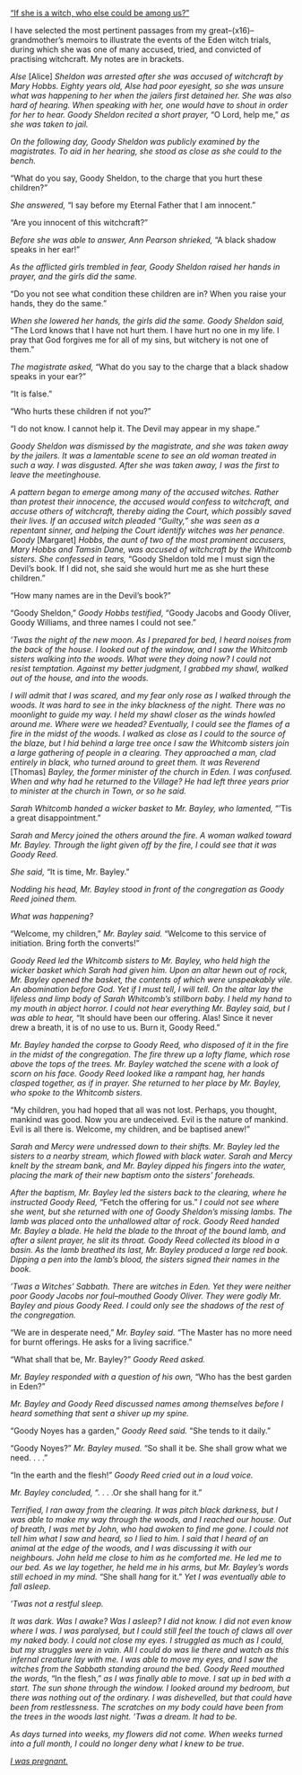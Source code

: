[“If she is a witch, who else could be among us?”](https://old.reddit.com/r/nosleep/comments/xpwx03/the_eden_witch_trials_guiltless_part_two/)

I have selected the most pertinent passages from my great–(x16)–grandmother’s memoirs to illustrate the events of the Eden witch trials, during which she was one of many accused, tried, and convicted of practising witchcraft. My notes are in brackets.

*Alse* [Alice] *Sheldon was arrested after she was accused of witchcraft by Mary Hobbs. Eighty years old, Alse had poor eyesight, so she was unsure what was happening to her when the jailers first detained her. She was also hard of hearing. When speaking with her, one would have to shout in order for her to hear. Goody Sheldon recited a short prayer,* “O Lord, help me,” *as she was taken to jail.*

*On the following day, Goody Sheldon was publicly examined by the magistrates. To aid in her hearing, she stood as close as she could to the bench.*

“What do you say, Goody Sheldon, to the charge that you hurt these children?”

*She answered,* “I say before my Eternal Father that I am innocent.”

“Are you innocent of this witchcraft?”

*Before she was able to answer, Ann Pearson shrieked,* “A black shadow speaks in her ear!”

*As the afflicted girls trembled in fear, Goody Sheldon raised her hands in prayer, and the girls did the same.*

“Do you not see what condition these children are in? When you raise your hands, they do the same.”

*When she lowered her hands, the girls did the same. Goody Sheldon said,* “The Lord knows that I have not hurt them. I have hurt no one in my life. I pray that God forgives me for all of my sins, but witchery is not one of them.”

*The magistrate asked,* “What do you say to the charge that a black shadow speaks in your ear?”

“It is false.”

“Who hurts these children if not you?”

“I do not know. I cannot help it. The Devil may appear in my shape.”

*Goody Sheldon was dismissed by the magistrate, and she was taken away by the jailers. It was a lamentable scene to see an old woman treated in such a way. I was disgusted. After she was taken away, I was the first to leave the meetinghouse.*

*A pattern began to emerge among many of the accused witches. Rather than protest their innocence, the accused would confess to witchcraft, and accuse others of witchcraft, thereby aiding the Court, which possibly saved their lives. If an accused witch pleaded “Guilty,” she was seen as a repentant sinner, and helping the Court identify witches was her penance. Goody* [Margaret] *Hobbs, the aunt of two of the most prominent accusers, Mary Hobbs and Tamsin Dane, was accused of witchcraft by the Whitcomb sisters. She confessed in tears,* “Goody Sheldon told me I must sign the Devil’s book. If I did not, she said she would hurt me as she hurt these children.”

“How many names are in the Devil’s book?”

“Goody Sheldon,” *Goody Hobbs testified,* “Goody Jacobs and Goody Oliver, Goody Williams, and three names I could not see.”

*’Twas the night of the new moon. As I prepared for bed, I heard noises from the back of the house. I looked out of the window, and I saw the Whitcomb sisters walking into the woods. What were they doing now? I could not resist temptation. Against my better judgment, I grabbed my shawl, walked out of the house, and into the woods.*

*I will admit that I was scared, and my fear only rose as I walked through the woods. It was hard to see in the inky blackness of the night. There was no moonlight to guide my way. I held my shawl closer as the winds howled around me. Where were we headed? Eventually, I could see the flames of a fire in the midst of the woods. I walked as close as I could to the source of the blaze, but I hid behind a large tree once I saw the Whitcomb sisters join a large gathering of people in a clearing. They approached a man, clad entirely in black, who turned around to greet them. It was Reverend* [Thomas] *Bayley, the former minister of the church in Eden. I was confused. When and why had he returned to the Village? He had left three years prior to minister at the church in Town, or so he said.*

*Sarah Whitcomb handed a wicker basket to Mr. Bayley, who lamented,* “’Tis a great disappointment.”

*Sarah and Mercy joined the others around the fire. A woman walked toward Mr. Bayley. Through the light given off by the fire, I could see that it was Goody Reed.*

*She said,* “It is time, Mr. Bayley.”

*Nodding his head, Mr. Bayley stood in front of the congregation as Goody Reed joined them.*

*What was happening?*

“Welcome, my children,” *Mr. Bayley said.* “Welcome to this service of initiation. Bring forth the converts!”

*Goody Reed led the Whitcomb sisters to Mr. Bayley, who held high the wicker basket which Sarah had given him. Upon an altar hewn out of rock, Mr. Bayley opened the basket, the contents of which were unspeakably vile. An abomination before God. Yet if I must tell, I will tell. On the altar lay the lifeless and limp body of Sarah Whitcomb’s stillborn baby. I held my hand to my mouth in abject horror. I could not hear everything Mr. Bayley said, but I was able to hear,* “It should have been our offering. Alas! Since it never drew a breath, it is of no use to us. Burn it, Goody Reed.”

*Mr. Bayley handed the corpse to Goody Reed, who disposed of it in the fire in the midst of the congregation. The fire threw up a lofty flame, which rose above the tops of the trees. Mr. Bayley watched the scene with a look of scorn on his face. Goody Reed looked like a rampant hag, her hands clasped together, as if in prayer. She returned to her place by Mr. Bayley, who spoke to the Whitcomb sisters.*

“My children, you had hoped that all was not lost. Perhaps, you thought, mankind was good. Now you are undeceived. Evil is the nature of mankind. Evil is all there is. Welcome, my children, and be baptised anew!”

*Sarah and Mercy were undressed down to their shifts. Mr. Bayley led the sisters to a nearby stream, which flowed with black water. Sarah and Mercy knelt by the stream bank, and Mr. Bayley dipped his fingers into the water, placing the mark of their new baptism onto the sisters’ foreheads.*

*After the baptism, Mr. Bayley led the sisters back to the clearing, where he instructed Goody Reed,* “Fetch the offering for us.” *I could not see where she went, but she returned with one of Goody Sheldon’s missing lambs. The lamb was placed onto the unhallowed altar of rock. Goody Reed handed Mr. Bayley a blade. He held the blade to the throat of the bound lamb, and after a silent prayer, he slit its throat. Goody Reed collected its blood in a basin. As the lamb breathed its last, Mr. Bayley produced a large red book. Dipping a pen into the lamb’s blood, the sisters signed their names in the book.*

*’Twas a Witches’ Sabbath. There* are *witches in Eden. Yet they were neither poor Goody Jacobs nor foul–mouthed Goody Oliver. They were godly Mr. Bayley and pious Goody Reed. I could only see the shadows of the rest of the congregation.*

“We are in desperate need,” *Mr. Bayley said.* “The Master has no more need for burnt offerings. He asks for a living sacrifice.”

“What shall that be, Mr. Bayley?” *Goody Reed asked.*

*Mr. Bayley responded with a question of his own,* “Who has the best garden in Eden?”

*Mr. Bayley and Goody Reed discussed names among themselves before I heard something that sent a shiver up my spine.*

“Goody Noyes has a garden,” *Goody Reed said.* “She tends to it daily.”

“Goody Noyes?” *Mr. Bayley mused.* “So shall it be. She shall grow what we need. . . .”

“In the earth and the flesh!” *Goody Reed cried out in a loud voice.*

*Mr. Bayley concluded,* “. . . .Or she shall hang for it.”

*Terrified, I ran away from the clearing. It was pitch black darkness, but I was able to make my way through the woods, and I reached our house. Out of breath, I was met by John, who had awoken to find me gone. I could not tell him what I saw and heard, so I lied to him. I said that I heard of an animal at the edge of the woods, and I was discussing it with our neighbours. John held me close to him as he comforted me. He led me to our bed. As we lay together, he held me in his arms, but Mr. Bayley’s words still echoed in my mind.* “She shall *hang* for it.” *Yet I was eventually able to fall asleep.*

*’Twas not a restful sleep.*

*It was dark. Was I awake? Was I asleep? I did not know. I did not even know where I was. I was paralysed, but I could still feel the touch of claws all over my naked body. I could not close my eyes. I struggled as much as I could, but my struggles were in vain. All I could do was lie there and watch as this infernal creature lay with me. I was able to move my eyes, and I saw the witches from the Sabbath standing around the bed. Goody Reed mouthed the words,* “In the flesh,” *as I was finally able to move. I sat up in bed with a start. The sun shone through the window. I looked around my bedroom, but there was nothing out of the ordinary. I was dishevelled, but that could have been from restlessness. The scratches on my body could have been from the trees in the woods last night. ’Twas a dream. It had to be.*

*As days turned into weeks, my flowers did not come. When weeks turned into a full month, I could no longer deny what I knew to be true.*

[*I was pregnant.*](https://reddit.com/r/TheWelshWitch)